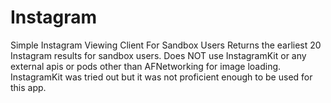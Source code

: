 # Instagram
Simple Instagram Viewing Client For Sandbox Users
Returns the earliest 20 Instagram results for sandbox users.
Does NOT use InstagramKit or any external apis or pods other than AFNetworking for image loading. InstagramKit was tried out but it was not proficient enough to be used for this app.
